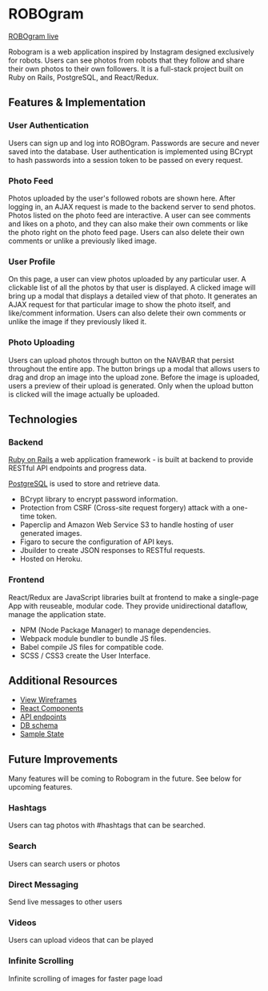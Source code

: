 # ROBOgram

[ROBOgram live][heroku]

[heroku]: http://www.robogram.site


Robogram is a web application inspired by Instagram designed exclusively for robots. Users can see photos from robots that they follow and share their own photos to their own followers. It is a full-stack project built on Ruby on Rails, PostgreSQL, and React/Redux.

## Features & Implementation

### User Authentication

Users can sign up and log into ROBOgram. Passwords are secure and never saved into the database. User authentication is implemented using BCrypt to hash passwords into a session token
to be passed on every request.  


### Photo Feed

Photos uploaded by the user's followed robots are shown here. After logging in, an AJAX request is made to the backend server to send photos. Photos listed on the photo feed are interactive. A user can see comments and likes on a photo, and they can also make their own comments or like the photo right on the photo feed page. Users can also delete their own comments or unlike a previously liked image.

### User Profile

On this page, a user can view photos uploaded by any particular user. A clickable list of all the photos by that user is displayed. A clicked image will bring up a modal that displays a detailed view of that photo. It generates an AJAX request for that particular image to show the photo itself, and like/comment information. Users can also delete their own comments or unlike the image if they previously liked it.

### Photo Uploading

Users can upload photos through button on the NAVBAR that persist throughout the entire app. The button brings up a modal that allows users to drag and drop an image into the upload zone. Before the image is uploaded, users a preview of their upload is generated. Only when the upload button is clicked will the image actually be uploaded.

## Technologies

### Backend
[Ruby on Rails](https://http://rubyonrails.org/) a web application framework - is built at backend to provide RESTful API endpoints and progress data.

[PostgreSQL](https://www.postgresql.org/) is used to store and retrieve data.

- BCrypt library to encrypt password information.
- Protection from CSRF (Cross-site request forgery) attack with a one-time token.
- Paperclip and Amazon Web Service S3 to handle hosting of user generated images.
- Figaro to secure the configuration of API keys.
- Jbuilder to create JSON responses to RESTful requests.
- Hosted on Heroku.

### Frontend
React/Redux are JavaScript libraries built at frontend to make a single-page App with reuseable, modular code. They provide unidirectional dataflow, manage the application state.

- NPM (Node Package Manager) to manage dependencies.
- Webpack module bundler to bundle JS files.
- Babel compile JS files for compatible code.
- SCSS / CSS3 create the User Interface.

## Additional Resources
- [View Wireframes](https://github.com/kingsleyliao/ROBOgram/tree/master/docs/wireframes)
- [React Components](component-hierarchy.md)
- [API endpoints](api-endpoints.md)
- [DB schema](schema.md)
- [Sample State](sample-state.md)

## Future Improvements

Many features will be coming to Robogram in the future. See below for upcoming features.

### Hashtags

Users can tag photos with #hashtags that can be searched.

### Search

Users can search users or photos

### Direct Messaging

Send live messages to other users

### Videos

Users can upload videos that can be played

### Infinite Scrolling

Infinite scrolling of images for faster page load

